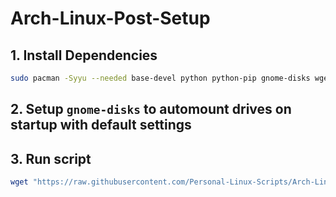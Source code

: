 # Arch-Linux-Post-Setup

## 1. Install Dependencies

```bash
sudo pacman -Syyu --needed base-devel python python-pip gnome-disks wget --noconfirm
```

## 2. Setup `gnome-disks` to automount drives on startup with default settings

## 3. Run script

```bash
wget "https://raw.githubusercontent.com/Personal-Linux-Scripts/Arch-Linux-Post-Setup/main/setup.py" && chmod +x ./setup.sh && python ./setup.sh
```
